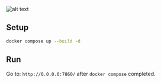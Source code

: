 ![alt text](https://ollama.com/public/blog/openai.png)

## Setup
```bash
docker compose up --build -d
```

## Run

Go to: `http://0.0.0.0:7860/` after `docker compose` completed.